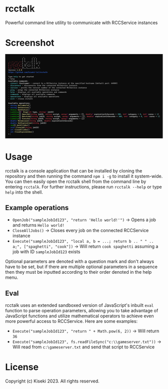 # rcctalk
Powerful command line utility to communicate with RCCService instances

# Screenshot
![](https://github.com/kiseki-lol/rcctalk/raw/trunk/screenshot.png)

# Usage
rcctalk is a console application that can be installed by cloning the repository and then running the command `npm i -g` to install it system-wide. You can then easily open the rcctalk shell from the command line by entering `rcctalk`. For further instructions, please run `rcctalk --help` or type `help` into the shell.

## Example operations
- `OpenJob("sampleJobId123", "return 'Hello world!'")` -> Opens a job and returns `Hello world!`
- `CloseAllJobs()` -> Closes every job on the connected RCCService instance
- `Execute("sampleJobId123", "local a, b = ...; return b .. " " .. a;", ["spaghetti", "cook"])` -> Will return `cook spaghetti` assuming a job with ID `sampleJobId123` exists

Optional parameters are denoted with a question mark and don't always have to be set, but if there are multiple optional parameters in a sequence then they must be inputted according to their order denoted in the help menu.

## Eval
rcctalk uses an extended sandboxed version of JavaScript's inbuilt `eval` function to parse operation parameters, allowing you to take advantage of JavaScript functions and utilize mathematical operators to achieve even more powerful access to RCCService. Here are some examples:
- `Execute("sampleJobId123", "return " + Math.pow(6, 2))` -> Will return `36`
- `Execute("sampleJobId123", fs.readFileSync("c:\\gameserver.txt"))` -> Will read from `c:\gameserver.txt` and send that script to RCCService

# License
Copyright (c) Kiseki 2023. All rights reserved.